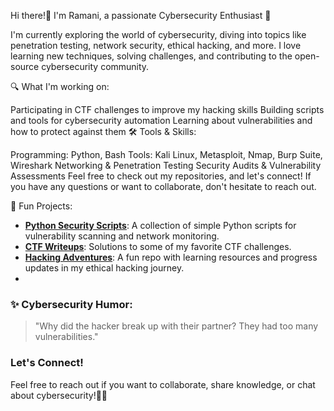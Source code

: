  Hi there!👋 I'm Ramani, a passionate Cybersecurity Enthusiast  🔐
 
I'm currently exploring the world of cybersecurity, diving into topics like penetration testing, network security, ethical hacking, and more. I love learning new techniques, solving challenges, and contributing to the open-source cybersecurity community.

🔍 What I'm working on:

Participating in CTF challenges to improve my hacking skills
Building scripts and tools for cybersecurity automation
Learning about vulnerabilities and how to protect against them
🛠️ Tools & Skills:

Programming: Python, Bash
Tools: Kali Linux, Metasploit, Nmap, Burp Suite, Wireshark
Networking & Penetration Testing
Security Audits & Vulnerability Assessments
Feel free to check out my repositories, and let's connect! If you have any questions or want to collaborate, don't hesitate to reach out.

🚀 Fun Projects:
- **[Python Security Scripts](https://github.com/yourusername/py-security-scripts)**: A collection of simple Python scripts for vulnerability scanning and network monitoring.
- **[CTF Writeups](https://github.com/yourusername/ctf-writeups)**: Solutions to some of my favorite CTF challenges.
- **[Hacking Adventures](https://github.com/yourusername/hacking-adventures)**: A fun repo with learning resources and progress updates in my ethical hacking journey.
- 

### ✨ Cybersecurity Humor:
> "Why did the hacker break up with their partner? They had too many vulnerabilities."
> 

### Let's Connect! 
Feel free to reach out if you want to collaborate, share knowledge, or chat about cybersecurity!🚀👋

<!--
**Ramani01/Ramani01** is a ✨ _special_ ✨ repository because its `README.md` (this file) appears on your GitHub profile.

Here are some ideas to get you started:

- 🔭 I’m currently working on ...
- 🌱 I’m currently learning ...
- 👯 I’m looking to collaborate on ...
- 🤔 I’m looking for help with ...
- 💬 Ask me about ...
- 📫 How to reach me: ...
- 😄 Pronouns: ...
- ⚡ Fun fact: ...
-->
